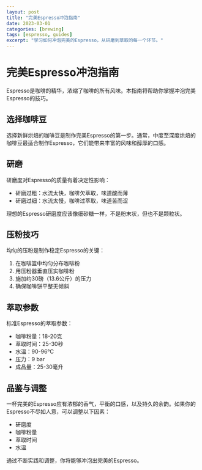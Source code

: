 ```yaml
---
layout: post
title: "完美Espresso冲泡指南"
date: 2023-03-01
categories: [brewing]
tags: [espresso, guides]
excerpt: "学习如何冲泡完美的Espresso，从研磨到萃取的每一个环节。"
---
```


# 完美Espresso冲泡指南

Espresso是咖啡的精华，浓缩了咖啡的所有风味。本指南将帮助你掌握冲泡完美Espresso的技巧。

## 选择咖啡豆

选择新鲜烘焙的咖啡豆是制作完美Espresso的第一步。通常，中度至深度烘焙的咖啡豆最适合制作Espresso，它们能带来丰富的风味和醇厚的口感。

## 研磨

研磨度对Espresso的质量有着决定性影响：
- 研磨过粗：水流太快，咖啡欠萃取，味道酸而薄
- 研磨过细：水流太慢，咖啡过萃取，味道苦而涩

理想的Espresso研磨度应该像细砂糖一样，不是粉末状，但也不是颗粒状。

## 压粉技巧

均匀的压粉是制作稳定Espresso的关键：
1. 在咖啡篮中均匀分布咖啡粉
2. 用压粉器垂直压实咖啡粉
3. 施加约30磅（13.6公斤）的压力
4. 确保咖啡饼平整无倾斜

## 萃取参数

标准Espresso的萃取参数：
- 咖啡粉量：18-20克
- 萃取时间：25-30秒
- 水温：90-96°C
- 压力：9 bar
- 成品量：25-30毫升

## 品鉴与调整

一杯完美的Espresso应有浓郁的香气，平衡的口感，以及持久的余韵。如果你的Espresso不尽如人意，可以调整以下因素：
- 研磨度
- 咖啡粉量
- 萃取时间
- 水温

通过不断实践和调整，你将能够冲泡出完美的Espresso。 